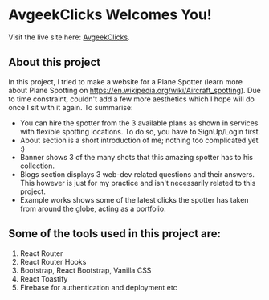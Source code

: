 # AvgeekClicks Welcomes You!

Visit the live site here: [AvgeekClicks](https://independent-service-prov-374f1.web.app/).

## About this project

In this project, I tried to make a website for a Plane Spotter (learn more about Plane Spotting on https://en.wikipedia.org/wiki/Aircraft_spotting). Due to time constraint, couldn't add a few more aesthetics which I hope will do once I sit with it again. To summarise:

* You can hire the spotter from the 3 available plans as shown in services with flexible spotting locations. To do so, you have to SignUp/Login first.  
* About section is a short introduction of me; nothing too complicated yet :)
* Banner shows 3 of the many shots that this amazing spotter has to his collection.
* Blogs section displays 3 web-dev related questions and their answers. This however is just for my practice and isn't necessarily related to this project.
* Example works shows some of the latest clicks the spotter has taken from around the globe, acting as a portfolio.

## Some of the tools used in this project are:
1) React Router
2) React Router Hooks
3) Bootstrap, React Bootstrap, Vanilla CSS
4) React Toastify
5) Firebase for authentication and deployment
etc


